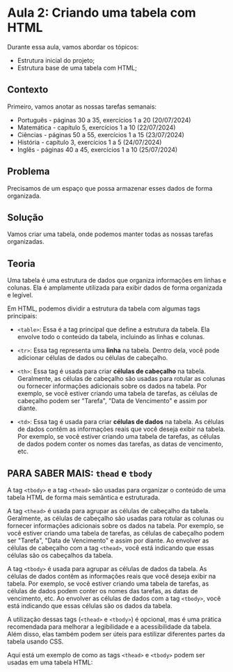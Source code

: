 # Aula 2: Criando uma tabela com HTML

Durante essa aula, vamos abordar os tópicos:

* Estrutura inicial do projeto;
* Estrutura base de uma tabela com HTML;

## Contexto

Primeiro, vamos anotar as nossas tarefas semanais:

* Português - páginas 30 a 35, exercícios 1 a 20 (20/07/2024)
* Matemática - capítulo 5, exercícios 1 a 10 (22/07/2024)
* Ciências - páginas 50 a 55, exercícios 1 a 15 (23/07/2024)
* História - capítulo 3, exercícios 1 a 5 (24/07/2024)
* Inglês - páginas 40 a 45, exercícios 1 a 10 (25/07/2024)

## Problema

Precisamos de um espaço que possa armazenar esses dados de forma organizada.


## Solução

Vamos criar uma tabela, onde podemos manter todas as nossas tarefas organizadas.


## Teoria

Uma tabela é uma estrutura de dados que organiza informações em linhas e colunas. Ela é amplamente utilizada para exibir dados de forma organizada e legível.

Em HTML, podemos dividir a estrutura da tabela com algumas tags principais:

* `<table>`: Essa é a tag principal que define a estrutura da tabela. Ela envolve todo o conteúdo da tabela, incluindo as linhas e colunas.

* `<tr>`: Essa tag representa uma **linha** na tabela. Dentro dela, você pode adicionar células de dados ou células de cabeçalho.

* `<th>`: Essa tag é usada para criar **células de cabeçalho** na tabela. Geralmente, as células de cabeçalho são usadas para rotular as colunas ou fornecer informações adicionais sobre os dados na tabela. Por exemplo, se você estiver criando uma tabela de tarefas, as células de cabeçalho podem ser "Tarefa", "Data de Vencimento" e assim por diante.

* `<td>`: Essa tag é usada para criar **células de dados** na tabela. As células de dados contêm as informações reais que você deseja exibir na tabela. Por exemplo, se você estiver criando uma tabela de tarefas, as células de dados podem conter os nomes das tarefas, as datas de vencimento, etc.

## PARA SABER MAIS: `thead` e `tbody`

A tag `<tbody>` e a tag `<thead>` são usadas para organizar o conteúdo de uma tabela HTML de forma mais semântica e estruturada.

A tag `<thead>` é usada para agrupar as células de cabeçalho da tabela. Geralmente, as células de cabeçalho são usadas para rotular as colunas ou fornecer informações adicionais sobre os dados na tabela. Por exemplo, se você estiver criando uma tabela de tarefas, as células de cabeçalho podem ser "Tarefa", "Data de Vencimento" e assim por diante. Ao envolver as células de cabeçalho com a tag `<thead>`, você está indicando que essas células são os cabeçalhos da tabela.

A tag `<tbody>` é usada para agrupar as células de dados da tabela. As células de dados contêm as informações reais que você deseja exibir na tabela. Por exemplo, se você estiver criando uma tabela de tarefas, as células de dados podem conter os nomes das tarefas, as datas de vencimento, etc. Ao envolver as células de dados com a tag `<tbody>`, você está indicando que essas células são os dados da tabela.

A utilização dessas tags (`<thead>` e `<tbody>`) é opcional, mas é uma prática recomendada para melhorar a legibilidade e a acessibilidade da tabela. Além disso, elas também podem ser úteis para estilizar diferentes partes da tabela usando CSS.

Aqui está um exemplo de como as tags `<thead>` e `<tbody>` podem ser usadas em uma tabela HTML:
